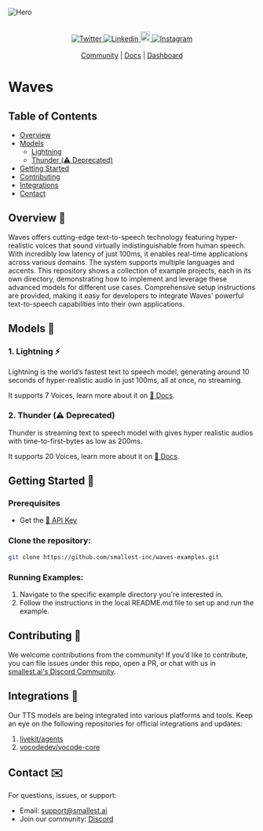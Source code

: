 ![Hero](https://github.com/user-attachments/assets/62b37e52-0e38-4c86-9515-879e43769723)   
<br>  
<div align="center">
  <a href="https://twitter.com/smallest_AI">
    <img src="https://img.shields.io/twitter/url/https/twitter.com/smallest_AI.svg?style=social&label=Follow%20smallest_AI" alt="Twitter">
  </a>
  <a href="https://www.linkedin.com/company/smallest">
    <img src="https://img.shields.io/badge/LinkedIn-Connect-blue" alt="Linkedin">
  </a>
  <a href="https://www.youtube.com/@smallest_ai">
    <img src="https://img.shields.io/static/v1?message=smallest_ai&logo=youtube&label=&color=FF0000&logoColor=white&labelColor=&style=for-the-badge" height=20 alt="Youtube">
  </a>
  <a href="https://www.instagram.com/smallest.ai/">
    <img src="https://img.shields.io/badge/Instagram-Follow-E4405F?style=social&logo=instagram" alt="Instagram">
  </a>
</div>
<br>  
<div align="center">
  <a href="https://discord.gg/Ub25S48hSf">Community</a> | 
  <a href="https://waves-docs.smallest.ai/">Docs</a> | 
  <a href="https://waves.smallest.ai/">Dashboard</a>
</div>

#  Waves


## Table of Contents  
- [Overview](#overview-📖)
- [Models](#models-🦾)
    - [Lightning](#1-lightning-⚡)
    - [Thunder (⚠️ Deprecated)](#2-thunder-⚠️-deprecated)
- [Getting Started](#getting-started-🚀)
- [Contributing](#contributing-🌱)
- [Integrations](#integrations-🧩)
- [Contact](#contact-✉️)


## Overview 📖

Waves offers cutting-edge text-to-speech technology featuring hyper-realistic voices that sound virtually indistinguishable from human speech. With incredibly low latency of just 100ms, it enables real-time applications across various domains. The system supports multiple languages and accents. This repository shows a collection of example projects, each in its own directory, demonstrating how to implement and leverage these advanced models for different use cases. Comprehensive setup instructions are provided, making it easy for developers to integrate Waves' powerful text-to-speech capabilities into their own applications.

## Models 🦾
### 1. Lightning ⚡
Lightning is the world’s fastest text to speech model, generating around 10 seconds of hyper-realistic audio in just 100ms, all at once, no streaming.  

It supports 7 Voices, learn more about it on [🌊 Docs](https://waves-docs.smallest.ai/waves-api).

### 2. Thunder (⚠️ Deprecated)
Thunder is streaming text to speech model with gives hyper realistic audios with time-to-first-bytes as low as 200ms.  

It supports 20 Voices, learn more about it on [🌊 Docs](https://waves-docs.smallest.ai/get_streaming_speech).

## Getting Started 🚀  
### Prerequisites  
- Get the [🌊 API Key](https://waves.smallest.ai/apikeys)

### Clone the repository:  
```bash
git clone https://github.com/smallest-inc/waves-examples.git
```  
### Running Examples:
1. Navigate to the specific example directory you're interested in.
2. Follow the instructions in the local README.md file to set up and run the example.

## Contributing 🌱
We welcome contributions from the community! If you’d like to contribute, you can file issues under this repo, open a PR, or chat with us in [smallest.ai's Discord Community](https://discord.gg/Ub25S48hSf).  

## Integrations 🧩
Our TTS models are being integrated into various platforms and tools. Keep an eye on the following repositories for official integrations and updates:  

1. [livekit/agents](https://github.com/livekit/agents/pull/890)  
2. [vocodedev/vocode-core](https://github.com/vocodedev/vocode-core/pull/721)

## Contact ✉️
For questions, issues, or support:

- Email: support@smallest.ai   
- Join our community: [Discord](https://discord.gg/Ub25S48hSf)
